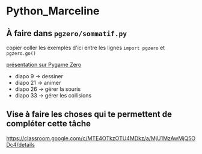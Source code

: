 # Python_Marceline

## À faire dans `pgzero/sommatif.py`

copier coller les exemples d'ici entre les lignes `import pgzero` et `pgzero.go()`

[présentation sur Pygame Zero](https://docs.google.com/presentation/d/10Gv1qQwPNnl53i2rwbcGB4s1hFUnhd0nQ4N8QVpZQWU/view)

* diapo 9 -> dessiner
* diapo 21 -> animer
* diapo 26 -> gérer la souris
* diapo 33 -> gérer les collisions

## Vise à faire les choses qui te permettent de compléter cette tâche

https://classroom.google.com/c/MTE4OTkzOTU4MDkz/a/MjU1MzAwMjQ5ODc4/details